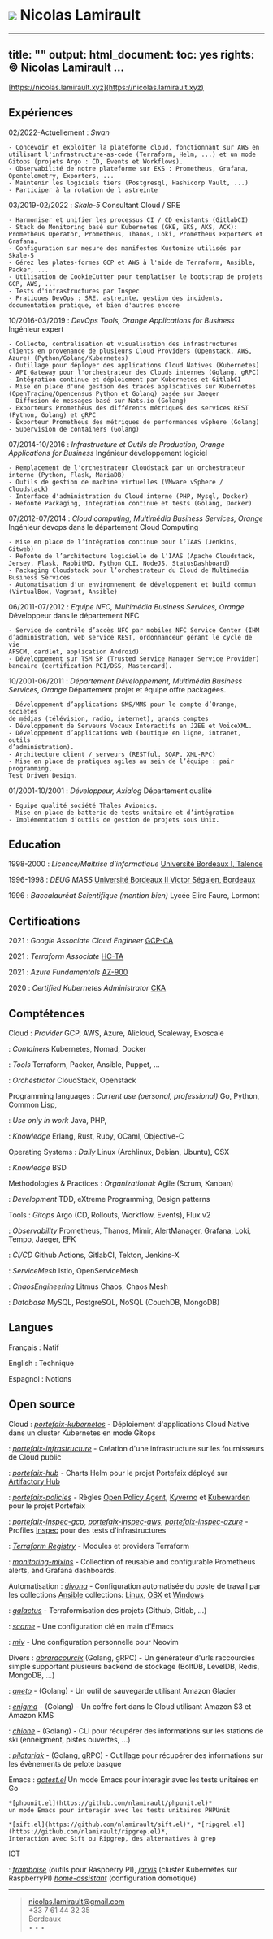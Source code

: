 ![](me.jpg) Nicolas Lamirault
===========================================

---
title: ""
output:
  html_document:
    toc: yes
rights: © Nicolas Lamirault
...
---

[https://nicolas.lamirault.xyz](https://nicolas.lamirault.xyz)

Expériences
--------------

02/2022-Actuellement
:   *Swan*

    - Concevoir et exploiter la plateforme cloud, fonctionnant sur AWS en utilisant l'infrastructure-as-code (Terraform, Helm, ...) et un mode Gitops (projets Argo : CD, Events et Workflows).
    - Observabilité de notre plateforme sur EKS : Prometheus, Grafana, Opentelemetry, Exporters, ...
    - Maintenir les logiciels tiers (Postgresql, Hashicorp Vault, ...)
    - Participer à la rotation de l'astreinte

03/2019-02/2022
:   *Skale-5*
    Consultant Cloud / SRE

    - Harmoniser et unifier les processus CI / CD existants (GitlabCI)
    - Stack de Monitoring basé sur Kubernetes (GKE, EKS, AKS, ACK): Prometheus Operator, Prometheus, Thanos, Loki, Prometheus Exporters et Grafana.
    - Configuration sur mesure des manifestes Kustomize utilisés par Skale-5
    - Gérez les plates-formes GCP et AWS à l'aide de Terraform, Ansible, Packer, ...
    - Utilisation de CookieCutter pour templatiser le bootstrap de projets GCP, AWS, ...
    - Tests d'infrastructures par Inspec
    - Pratiques DevOps : SRE, astreinte, gestion des incidents, documentation pratique, et bien d'autres encore

10/2016-03/2019
:   *DevOps Tools, Orange Applications for Business*
    Ingénieur expert

    - Collecte, centralisation et visualisation des infrastructures clients en provenance de plusieurs Cloud Providers (Openstack, AWS, Azure) (Python/Golang/Kubernetes)
    - Outillage pour déployer des applications Cloud Natives (Kubernetes)
    - API Gateway pour l'orchestrateur des Clouds internes (Golang, gRPC)
    - Intégration continue et déploiement par Kubernetes et GitlabCI
    - Mise en place d'une gestion des traces applicatives sur Kubernetes (OpenTracing/Opencensus Python et Golang) basée sur Jaeger
    - Diffusion de messages basé sur Nats.io (Golang)
    - Exporteurs Prometheus des différents métriques des services REST (Python, Golang) et gRPC
    - Exporteur Prometheus des métriques de performances vSphere (Golang)
    - Supervision de containers (Golang)

07/2014-10/2016
:   *Infrastructure et Outils de Production, Orange Applications for Business*
    Ingénieur développement logiciel

    - Remplacement de l'orchestrateur Cloudstack par un orchestrateur interne (Python, Flask, MariaDB)
    - Outils de gestion de machine virtuelles (VMware vSphere / Cloudstack)
    - Interface d'administration du Cloud interne (PHP, Mysql, Docker)
    - Refonte Packaging, Integration continue et tests (Golang, Docker)

07/2012-07/2014
:   *Cloud computing, Multimédia Business Services, Orange*
    Ingénieur devops dans le département Cloud Computing

    - Mise en place de l’intégration continue pour l’IAAS (Jenkins, Gitweb)
    - Refonte de l’architecture logicielle de l’IAAS (Apache Cloudstack, Jersey, Flask, RabbitMQ, Python CLI, NodeJS, StatusDashboard)
    - Packaging Cloudstack pour l’orchestrateur du Cloud de Multimedia Business Services
    - Automatisation d'un environnement de développement et build commun (VirtualBox, Vagrant, Ansible)

06/2011-07/2012
:   *Equipe NFC, Multimédia Business Services, Orange*
    Développeur dans le département NFC

    - Service de contrôle d’accès NFC par mobiles NFC Service Center (IHM
    d’administration, web service REST, ordonnanceur gérant le cycle de vie
    AFSCM, cardlet, application Android).
    - Développement sur TSM SP (Trusted Service Manager Service Provider)
    bancaire (certification PCI/DSS, Mastercard).

10/2001-06/2011
:   *Département Développement, Multimédia Business Services, Orange*
    Département projet et équipe offre packagées.

    - Développement d’applications SMS/MMS pour le compte d’Orange, sociétés
    de médias (télévision, radio, internet), grands comptes
    - Développement de Serveurs Vocaux Interactifs en J2EE et VoiceXML.
    - Développement d’applications web (boutique en ligne, intranet, outils
    d’administration).
    - Architecture client / serveurs (RESTful, SOAP, XML-RPC)
    - Mise en place de pratiques agiles au sein de l’équipe : pair programming,
    Test Driven Design.

01/2001-10/2001
:   *Développeur, Axialog*
    Département qualité

    - Equipe qualité société Thales Avionics.
    - Mise en place de batterie de tests unitaire et d’intégration
    - Implémentation d’outils de gestion de projets sous Unix.

Education
-------------

1998-2000
:   *Licence/Maitrise d’informatique*
    [Université Bordeaux I, Talence](http://www.u-bordeaux1.fr)

1996-1998
:   *DEUG MASS*
    [Université Bordeaux II Victor Ségalen, Bordeaux](http://www.univ-bordeauxsegalen.fr/)

1996
:   *Baccalauréat Scientifique (mention bien)*
    Lycée Elire Faure, Lormont

Certifications
---------------

2021
:   *Google Associate Cloud Engineer*
    [GCP-CA](https://www.credential.net/c041d499-93e8-45ad-ba20-a009be2fcae9#gs.rdwcwu/public_url)

2021
:   *Terraform Associate*
    [HC-TA](https://www.youracclaim.com/badges/77499f0d-d149-4941-9c1c-03e01b837bf5/public_url)

2021
:   *Azure Fundamentals*
    [AZ-900](https://www.youracclaim.com/badges/77499f0d-d149-4941-9c1c-03e01b837bf5/public_url)

2020
:   *Certified Kubernetes Administrator*
    [CKA](https://www.youracclaim.com/badges/f6acd9c5-89b7-43e9-928c-dbaa9dcd9e9c/public_url)

Comptétences
---------------

Cloud
:   *Provider*
    GCP, AWS, Azure, Alicloud, Scaleway, Exoscale

:   *Containers*
    Kubernetes, Nomad, Docker

:   *Tools*
    Terraform, Packer, Ansible, Puppet, ...

:   *Orchestrator*
    CloudStack, Openstack

Programming languages
:   *Current use (personal, professional)*
    Go, Python, Common Lisp,

:   *Use only in work*
    Java, PHP,

:   *Knowledge*
    Erlang, Rust, Ruby, OCaml, Objective-C

Operating Systems
:   *Daily*
    Linux (Archlinux, Debian, Ubuntu), OSX

:   *Knowledge*
    BSD

Methodologies & Practices
:   *Organizational:*
    Agile (Scrum, Kanban)

:   *Development*
    TDD, eXtreme Programming, Design patterns

Tools
:   *Gitops*
    Argo (CD, Rollouts, Workflow, Events), Flux v2

:   *Observability*
    Prometheus, Thanos, Mimir, AlertManager, Grafana, Loki, Tempo, Jaeger, EFK

:   *CI/CD*
    Github Actions, GitlabCI, Tekton, Jenkins-X

:   *ServiceMesh*
    Istio, OpenServiceMesh

:   *ChaosEngineering*
    Litmus Chaos, Chaos Mesh

:   *Database*
    MySQL, PostgreSQL, NoSQL (CouchDB, MongoDB)

Langues
---------

Français
:   Natif

English
:   Technique

Espagnol
:   Notions

Open source
----------------

Cloud
:   *[portefaix-kubernetes](https://github.com/portefaix-kubernetes)* -
    Déploiement d'applications Cloud Native dans un cluster Kubernetes en mode Gitops

:   *[portefaix-infrastructure](https://github.com/portefaix-infrastructure)* -
    Création d'une infrastructure sur les fournisseurs de Cloud public

:   *[portefaix-hub](https://github.com/portefaix-hub)* -
    Charts Helm pour le projet Portefaix déployé sur [Artifactory Hub](https://artifacthub.io/packages/search?page=1&repo=portefaix-hub)

:   *[portefaix-policies](https://github.com/portefaix-policies)* -
    Règles [Open Policy Agent](https://www.openpolicyagent.org/), [Kyverno](https://kyverno.io/) et [Kubewarden](https://www.kubewarden.io/) pour le projet Portefaix

:   *[portefaix-inspec-gcp](https://github.com/portefaix/portefaix-inspec-gcp)*, *[portefaix-inspec-aws](https://github.com/portefaix/portefaix-inspec-aws)*, *[portefaix-inspec-azure](https://github.com/portefaix/portefaix-inspec-azure)* -
    Profiles [Inspec](https://inspec.io) pour des tests d'infrastructures

:   *[Terraform Registry](https://registry.terraform.io/namespaces/nlamirault)* -
    Modules et providers Terraform

:   *[monitoring-mixins](https://github.com/nlamirault/monitoring-mixins)* -
    Collection of reusable and configurable Prometheus alerts, and Grafana dashboards.

Automatisation
:   *[divona](https://github.com/nlamirault/divona)* -
    Configuration automatisée du poste de travail par les collections [Ansible](https://www.ansible.com/) collections: [Linux](https://github.com/divona-roles/ansible-collection-linux), [OSX](https://github.com/divona-roles/ansible-collection-mac) et [Windows](https://github.com/divona-roles/ansible-collection-windows)

:   *[galactus](https://github.com/nlamirault/galactus)* -
    Terraformisation des projets (Github, Gitlab, ...)

:   *[scame](https://github.com/nlamirault/scame)* -
    Une configuration clé en main d’Emacs

:   *[miv](https://github.com/nlamirault/miv)* -
    Une configuration personnelle pour Neovim

Divers
:   *[abraracourcix](https://github.com/nlamirault/abraracourcix)* (Golang, gRPC) -
    Un générateur d'urls raccourcies simple supportant plusieurs backend de stockage (BoltDB, LevelDB, Redis, MongoDB, ...)

:   *[aneto](https://github.com/nlamirault/aneto)* - (Golang) -
    Un outil de sauvegarde utilisant Amazon Glacier

:   *[enigma](https://github.com/nlamirault/enigma)* - (Golang) -
    Un coffre fort dans le Cloud utilisant Amazon S3 et Amazon KMS

:   *[chione](https://github.com/nlamirault/chione)* - (Golang) -
    CLI pour récupérer des informations sur les stations de ski (enneigment, pistes ouvertes, ...)

:   *[pilotariak](https://github.com/pilotariak)* - (Golang, gRPC) -
    Outillage pour récupérer des informations sur les évènements de pelote basque

Emacs
:   *[gotest.el](https://github.com/nlamirault/gotest.el)*
    Un mode Emacs pour interagir avec les tests unitaires en Go

    *[phpunit.el](https://github.com/nlamirault/phpunit.el)*
    un mode Emacs pour interagir avec les tests unitaires PHPUnit

    *[sift.el](https://github.com/nlamirault/sift.el)*, *[ripgrel.el](https://github.com/nlamirault/ripgrep.el)*,
    Interaction avec Sift ou Ripgrep, des alternatives à grep

IOT

:   *[framboise](https://github.com/nlamirault/framboise)* (outils pour Raspberry PI),
    *[jarvis](https://github.com/zeiot/jarvis)* (cluster Kubernetes sur RaspberryPI)
    *[home-assistant](https://github.com/nlamirault/home-assistant-configuration)* (configuration domotique)

------
> <nicolas.lamirault@gmail.com> <br /> +33 7 61 44 32 35 <br /> Bordeaux <br />
> <a href="https://github.com/nlamirault" alt="Github"><i class="fa fa-github"></i></a> •
> <a href="https://twitter.com/nlamirault" alt="Twitter"><i class="fa fa-twitter"></i> </a> •
> <a href="https://www.linkedin.com/in/nicolaslamirault" alt="Linkedin"><i class="fa fa-linkedin"></i> </a> •
> <a href="https://keybase.io/nlamirault"><i class="fa fa-key"></i></a>

